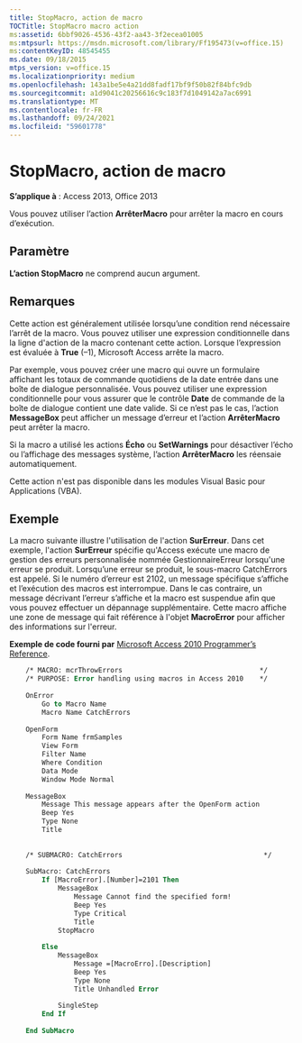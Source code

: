 ```yaml
---
title: StopMacro, action de macro
TOCTitle: StopMacro macro action
ms:assetid: 6bbf9026-4536-43f2-aa43-3f2ecea01005
ms:mtpsurl: https://msdn.microsoft.com/library/Ff195473(v=office.15)
ms:contentKeyID: 48545455
ms.date: 09/18/2015
mtps_version: v=office.15
ms.localizationpriority: medium
ms.openlocfilehash: 143a1be5e4a21dd8fadf17bf9f50b82f84bfc9db
ms.sourcegitcommit: a1d9041c20256616c9c183f7d1049142a7ac6991
ms.translationtype: MT
ms.contentlocale: fr-FR
ms.lasthandoff: 09/24/2021
ms.locfileid: "59601778"
---
```

# <a name="stopmacro-macro-action"></a>StopMacro, action de macro

**S’applique à** : Access 2013, Office 2013

Vous pouvez utiliser l’action **ArrêterMacro** pour arrêter la macro en cours d’exécution.

## <a name="setting"></a>Paramètre

**L’action StopMacro** ne comprend aucun argument.

## <a name="remarks"></a>Remarques

Cette action est généralement utilisée lorsqu’une condition rend nécessaire l’arrêt de la macro. Vous pouvez utiliser une expression conditionnelle dans la ligne d'action de la macro contenant cette action. Lorsque l’expression est évaluée à **True** (–1), Microsoft Access arrête la macro.

Par exemple, vous pouvez créer une macro qui ouvre un formulaire affichant les totaux de commande quotidiens de la date entrée dans une boîte de dialogue personnalisée. Vous pouvez utiliser une expression conditionnelle pour vous assurer que le contrôle **Date** de commande de la boîte de dialogue contient une date valide. Si ce n’est pas le cas, l’action **MessageBox** peut afficher un message d’erreur et l’action **ArrêterMacro** peut arrêter la macro.

Si la macro a utilisé les actions **Écho** ou **SetWarnings** pour désactiver l’écho ou l’affichage des messages système, l’action **ArrêterMacro** les réensaie automatiquement.

Cette action n'est pas disponible dans les modules Visual Basic pour Applications (VBA).

## <a name="example"></a>Exemple

La macro suivante illustre l'utilisation de l'action **SurErreur**. Dans cet exemple, l'action **SurErreur** spécifie qu'Access exécute une macro de gestion des erreurs personnalisée nommée GestionnaireErreur lorsqu'une erreur se produit. Lorsqu’une erreur se produit, le sous-macro CatchErrors est appelé. Si le numéro d’erreur est 2102, un message spécifique s’affiche et l’exécution des macros est interrompue. Dans le cas contraire, un message décrivant l’erreur s’affiche et la macro est suspendue afin que vous pouvez effectuer un dépannage supplémentaire. Cette macro affiche une zone de message qui fait référence à l'objet **MacroError** pour afficher des informations sur l'erreur.

**Exemple de code fourni par** [Microsoft Access 2010 Programmer’s Reference](https://www.amazon.com/Microsoft-Access-2010-Programmers-Reference/dp/8126528125).

```vb
    /* MACRO: mcrThrowErrors                                  */
    /* PURPOSE: Error handling using macros in Access 2010    */
    
    OnError
        Go to Macro Name
        Macro Name CatchErrors
    
    OpenForm 
        Form Name frmSamples
        View Form
        Filter Name
        Where Condition
        Data Mode
        Window Mode Normal
    
    MessageBox 
        Message This message appears after the OpenForm action
        Beep Yes
        Type None
        Title
    
    
    /* SUBMACRO: CatchErrors                                   */
    
    SubMacro: CatchErrors
        If [MacroError].[Number]=2101 Then
            MessageBox
                Message Cannot find the specified form!
                Beep Yes
                Type Critical
                Title
            StopMacro
    
        Else
            MessageBox
                Message =[MacroErro].[Description]
                Beep Yes
                Type None
                Title Unhandled Error
    
            SingleStep
        End If
    
    End SubMacro
```
